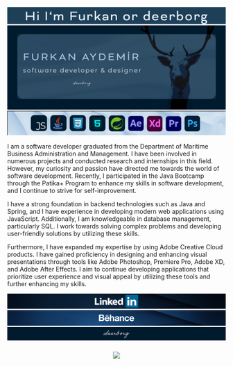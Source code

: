 

<img src ="header.png"/>
<img src ="g_banner2.png"/>
<img src ="g_brand3.png"/>





I am a software developer graduated from the Department of Maritime Business Administration and Management. I have been involved in numerous projects and conducted research and internships in this field. However, my curiosity and passion have directed me towards the world of software development. Recently, I participated in the Java Bootcamp through the Patika+ Program to enhance my skills in software development, and I continue to strive for self-improvement.

I have a strong foundation in backend technologies such as Java and Spring, and I have experience in developing modern web applications using JavaScript. Additionally, I am knowledgeable in database management, particularly SQL. I work towards solving complex problems and developing user-friendly solutions by utilizing these skills.

Furthermore, I have expanded my expertise by using Adobe Creative Cloud products. I have gained proficiency in designing and enhancing visual presentations through tools like Adobe Photoshop, Premiere Pro, Adobe XD, and Adobe After Effects. I aim to continue developing applications that prioritize user experience and visual appeal by utilizing these tools and further enhancing my skills.




<div align="center">
  <a href="https://www.linkedin.com/in/ffurkanaydemir/" target="_blank">
   <img src ="lnk3.png"/>
  </a>
</div>

<div align="center">
  <a href="https://www.behance.net/deeborgh" target="_blank">
   <img src ="beh2.png"/>
  </a>
</div>



<img src ="gitHub_bottom.png"/>


###

<div align="center">
  <img src="https://profile-counter.glitch.me/deerborg/count.svg?"  />
</div>


